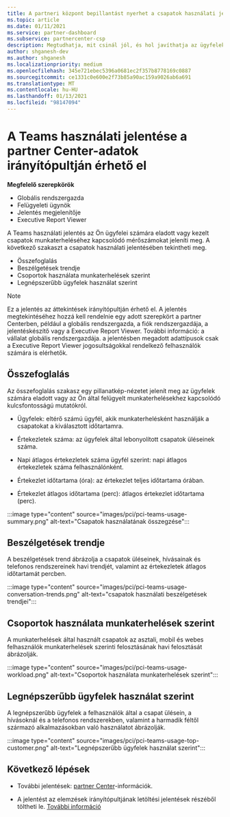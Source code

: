 ```yaml
---
title: A partneri központ bepillantást nyerhet a csapatok használati jelentésére
ms.topic: article
ms.date: 01/11/2021
ms.service: partner-dashboard
ms.subservice: partnercenter-csp
description: Megtudhatja, mit csinál jól, és hol javíthatja az ügyfelek számára eladott vagy kezelt Teams-előfizetések használatát.
author: shganesh-dev
ms.author: shganesh
ms.localizationpriority: medium
ms.openlocfilehash: 345e721ebec5396a0681ec2f357b8778169c0887
ms.sourcegitcommit: ce1331c0e600e2f73b85a90ac159a9026ab6a691
ms.translationtype: MT
ms.contentlocale: hu-HU
ms.lasthandoff: 01/13/2021
ms.locfileid: "98147094"
---
```

# <a name="teams-usage-report-available-from-the-partner-center-insights-dashboard"></a>A Teams használati jelentése a partner Center-adatok irányítópultján érhető el

**Megfelelő szerepkörök**
- Globális rendszergazda
- Felügyeleti ügynök
- Jelentés megjelenítője
- Executive Report Viewer

A Teams használati jelentés az Ön ügyfelei számára eladott vagy kezelt csapatok munkaterheléséhez kapcsolódó mérőszámokat jeleníti meg. A következő szakaszt a csapatok használati jelentésében tekintheti meg.

- Összefoglalás
- Beszélgetések trendje
- Csoportok használata munkaterhelések szerint
- Legnépszerűbb ügyfelek használat szerint

 > [!NOTE]
 > Ez a jelentés az áttekintések irányítópultján érhető el. A jelentés megtekintéséhez hozzá kell rendelnie egy adott szerepkört a partner Centerben, például a globális rendszergazda, a fiók rendszergazdája, a jelentéskészítő vagy a Executive Report Viewer. További információ: a vállalat globális rendszergazdája. a jelentésben megadott adattípusok csak a Executive Report Viewer jogosultságokkal rendelkező felhasználók számára is elérhetők.

## <a name="summary"></a>Összefoglalás

Az összefoglalás szakasz egy pillanatkép-nézetet jelenít meg az ügyfelek számára eladott vagy az Ön által felügyelt munkaterhelésekhez kapcsolódó kulcsfontosságú mutatókról.  

- Ügyfelek: eltérő számú ügyfél, akik munkaterhelésként használják a csapatokat a kiválasztott időtartamra.

- Értekezletek száma: az ügyfelek által lebonyolított csapatok üléseinek száma.

- Napi átlagos értekezletek száma ügyfél szerint: napi átlagos értekezletek száma felhasználónként. 

- Értekezlet időtartama (óra): az értekezlet teljes időtartama órában. 

- Értekezlet átlagos időtartama (perc): átlagos értekezlet időtartama (perc). 

:::image type="content" source="images/pci/pci-teams-usage-summary.png" alt-text="Csapatok használatának összegzése":::

## <a name="conversations-trend"></a>Beszélgetések trendje

A beszélgetések trend ábrázolja a csapatok üléseinek, hívásainak és telefonos rendszereinek havi trendjét, valamint az értekezletek átlagos időtartamát percben.

:::image type="content" source="images/pci/pci-teams-usage-conversation-trends.png" alt-text="csapatok használati beszélgetések trendjei":::

## <a name="teams-usage-by-workloads"></a>Csoportok használata munkaterhelések szerint

A munkaterhelések által használt csapatok az asztali, mobil és webes felhasználók munkaterhelések szerinti felosztásának havi felosztását ábrázolják.

:::image type="content" source="images/pci/pci-teams-usage-workload.png" alt-text="Csoportok használata munkaterhelések szerint":::

## <a name="top-customers-by-usage"></a>Legnépszerűbb ügyfelek használat szerint

A legnépszerűbb ügyfelek a felhasználók által a csapat ülésein, a hívásoknál és a telefonos rendszerekben, valamint a harmadik féltől származó alkalmazásokban való használatot ábrázolják.

:::image type="content" source="images/pci/pci-teams-usage-top-customer.png" alt-text="Legnépszerűbb ügyfelek használat szerint":::

## <a name="next-steps"></a>Következő lépések

- További jelentések: [partner Center](partner-center-insights.md)-információk.

- A jelentést az elemzések irányítópultjának letöltési jelentések részéből töltheti le. [További információ](pci-download-reports.md) 
